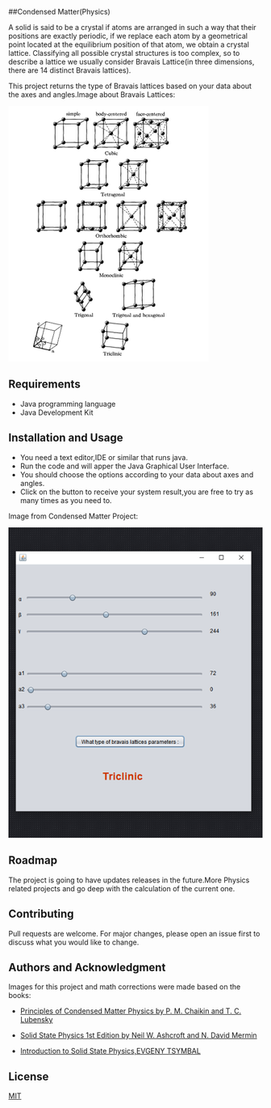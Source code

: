 ##Condensed Matter(Physics)

A solid is said to be a crystal if atoms are arranged in such a way that their positions are exactly periodic, if we replace each atom by a geometrical point located at the equilibrium position of that atom, we obtain a crystal lattice. Classifying all possible crystal structures is too complex, so to describe a lattice we usually consider Bravais Lattice(in three dimensions, there are 14 distinct Bravais lattices).

This project returns the type of Bravais lattices based on your data about the axes and angles.Image about Bravais Lattices:

![](/bravaisLatticesJava/img/ThebravaisLattices.png)

## Requirements
* Java programming language
* Java Development Kit

## Installation and Usage
* You need a text editor,IDE or similar that runs java.
* Run the code and will apper the Java Graphical User Interface.
* You should choose the options according to your data about axes and angles.
* Click on the button to receive your system result,you are free to try as many times as you need to.

Image from Condensed Matter Project:

![](/bravaisLatticesJava/img/JavaGraphicalUserInterface.png)

## Roadmap
The project is going to have updates releases in the future.More Physics related projects and go deep with the calculation of the current one.

## Contributing
Pull requests are welcome. For major changes, please open an issue first to discuss what you would like to change.

## Authors and Acknowledgment
Images for this project and math corrections were made based on the books:
* [Principles of Condensed Matter Physics by P. M. Chaikin and T. C. Lubensky](https://www.cambridge.org/core/books/principles-of-condensed-matter-physics/70C3D677A9B5BEC4A77CBBD0A8A23E64)

*  [Solid State Physics 1st Edition by Neil W. Ashcroft and N. David Mermin](https://www.amazon.com/Solid-State-Physics-Neil-Ashcroft/dp/0030839939)

*  [Introduction to Solid State Physics,EVGENY TSYMBAL](https://unlcms.unl.edu/cas/physics/tsymbal/teaching/SSP-927/Section%2001_Crystal%20Structure.pdf)


## License
[MIT](https://choosealicense.com/licenses/mit/)  
